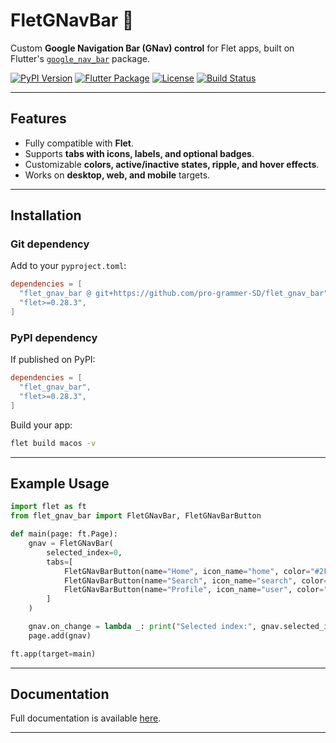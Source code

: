 # FletGNavBar 🌟

Custom **Google Navigation Bar (GNav) control** for Flet apps, built on Flutter's [`google_nav_bar`](https://pub.dev/packages/google_nav_bar) package.

[![PyPI Version](https://img.shields.io/pypi/v/flet_gnav_bar.svg)](https://pypi.org/project/flet_gnav_bar/)
[![Flutter Package](https://img.shields.io/pub/v/google_nav_bar.svg)](https://pub.dev/packages/google_nav_bar)
[![License](https://img.shields.io/github/license/pro-grammer-SD/flet_gnav_bar)](https://github.com/pro-grammer-SD/flet_gnav_bar/blob/main/LICENSE)
[![Build Status](https://img.shields.io/github/actions/workflow/status/pro-grammer-SD/flet_gnav_bar/python-package.yml)](https://github.com/pro-grammer-SD/flet_gnav_bar/actions)

---

## Features

- Fully compatible with **Flet**.
- Supports **tabs with icons, labels, and optional badges**.
- Customizable **colors, active/inactive states, ripple, and hover effects**.
- Works on **desktop, web, and mobile** targets.

---

## Installation

### Git dependency

Add to your `pyproject.toml`:

```toml
dependencies = [
  "flet_gnav_bar @ git+https://github.com/pro-grammer-SD/flet_gnav_bar",
  "flet>=0.28.3",
]
```

### PyPI dependency

If published on PyPI:

```toml
dependencies = [
  "flet_gnav_bar",
  "flet>=0.28.3",
]
```

Build your app:

```bash
flet build macos -v
```

---

## Example Usage

```python
import flet as ft
from flet_gnav_bar import FletGNavBar, FletGNavBarButton

def main(page: ft.Page):
    gnav = FletGNavBar(
        selected_index=0,
        tabs=[
            FletGNavBarButton(name="Home", icon_name="home", color="#2FB14F", badge="5"),
            FletGNavBarButton(name="Search", icon_name="search", color="#118DA3"),
            FletGNavBarButton(name="Profile", icon_name="user", color="#E6E21F", badge="!")
        ]
    )

    gnav.on_change = lambda _: print("Selected index:", gnav.selected_index)
    page.add(gnav)

ft.app(target=main)
```

---

## Documentation

Full documentation is available [here](https://pro-grammer-SD.github.io/flet_gnav_bar/).

---
